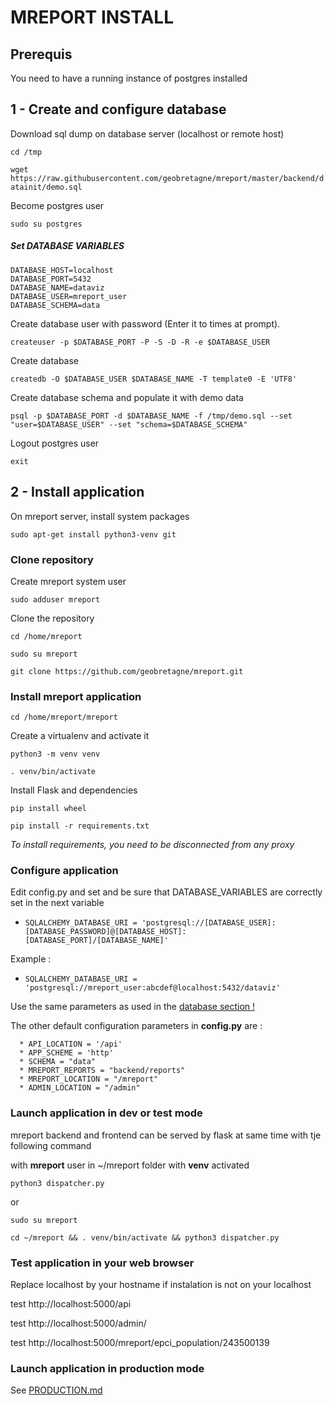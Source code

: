 # MREPORT INSTALL

## Prerequis

You need to have a running instance of postgres installed


## 1 - Create and configure database

Download sql dump on database server (localhost or remote host)

``cd /tmp``

``wget https://raw.githubusercontent.com/geobretagne/mreport/master/backend/datainit/demo.sql``

Become postgres user

 ``sudo su postgres``

##### Set DATABASE VARIABLES

 ```
 DATABASE_HOST=localhost
 DATABASE_PORT=5432
 DATABASE_NAME=dataviz
 DATABASE_USER=mreport_user
 DATABASE_SCHEMA=data
 ```

Create database user with password (Enter it to times at prompt).

 ``createuser -p $DATABASE_PORT -P -S -D -R -e $DATABASE_USER``

Create database

 ``createdb -O $DATABASE_USER $DATABASE_NAME -T template0 -E 'UTF8'``

Create database schema and populate it with demo data

 ``psql -p $DATABASE_PORT -d $DATABASE_NAME -f /tmp/demo.sql --set "user=$DATABASE_USER" --set "schema=$DATABASE_SCHEMA"``

 Logout postgres user

 ``exit``



## 2 - Install application

On mreport server, install system packages

``sudo apt-get install python3-venv git``

### Clone repository

Create mreport system user

 ``sudo adduser mreport``

Clone the repository

 ``cd /home/mreport``

 ``sudo su mreport``

 ``git clone https://github.com/geobretagne/mreport.git``


### Install mreport application

``cd /home/mreport/mreport``

Create a virtualenv and activate it

  ``python3 -m venv venv``

  ``. venv/bin/activate``

Install Flask and dependencies

``pip install wheel``

``pip install -r requirements.txt``

*To install requirements, you need to be disconnected from any proxy*


### Configure application

Edit config.py and set and be sure that DATABASE_VARIABLES are correctly set in the next variable

* ```SQLALCHEMY_DATABASE_URI = 'postgresql://[DATABASE_USER]:[DATABASE_PASSWORD]@[DATABASE_HOST]:[DATABASE_PORT]/[DATABASE_NAME]'```

Example :

* ```SQLALCHEMY_DATABASE_URI = 'postgresql://mreport_user:abcdef@localhost:5432/dataviz'```

Use the same parameters as used in the [database section !](#set-database-variables)

  The other default configuration parameters in **config.py** are :

```
  * API_LOCATION = '/api'
  * APP_SCHEME = 'http'
  * SCHEMA = "data"
  * MREPORT_REPORTS = "backend/reports"
  * MREPORT_LOCATION = "/mreport"
  * ADMIN_LOCATION = "/admin"
```


### Launch application in dev or test mode

mreport backend and frontend can be served by flask at same time with tje following command

with **mreport** user in ~/mreport folder with **venv** activated

  ``python3 dispatcher.py``

  or

  ``sudo su mreport``

  ``cd ~/mreport && . venv/bin/activate && python3 dispatcher.py``



### Test application in your web browser

Replace localhost by your hostname if instalation is not on your localhost

  test http://localhost:5000/api

  test http://localhost:5000/admin/

  test http://localhost:5000/mreport/epci_population/243500139

### Launch application in production mode

See [PRODUCTION.md](PRODUCTION.md)
